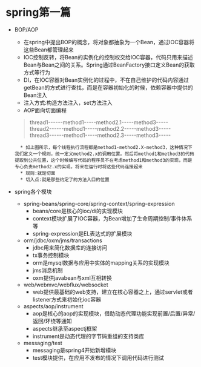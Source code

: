 # spring第一篇
* BOP/AOP
    * 在spring中提出BOP的概念，将对象都抽象为一个Bean，通过IOC容器将这些Bean都管理起来
    * IOC控制反转，将Bean的实例化的控制权交给IOC容器，代码只用来描述Bean与Bean之间的关系。Spring通过BeanFactory接口定义Bean的获取方式等行为
    * DI，在IOC容器对Bean实例化的过程中，不在自己维护的代码内容通过getBean的方式进行查找，而是在容器初始化的时候，依赖容器中提供的Bean注入
    * 注入方式:构造方法注入，set方法注入
    * AOP面向切面编程
    > thread1------method1-----method2.1-----method3-----  
    thread2------method1-----method2.2-----method3-----  
    thread3------method1-----method2.3-----method3-----  
      
        * 如上图所示，每个线程执行流程都是method1-method2.X-method3，这种情况下我们定义一个规则，统一定义method2.x的调用位置。然后将method1和method3的代码提取到公共位置，这个时候编写代码的程序员不在考虑method1和method3的实现，而是专心负责method2.x的实现，将来在运行时将这些代码连接起来
        * 规则:就是切面
        * 切入点:就是那些约定了的方法入口的位置        
* spring各个模块
    * spring-beans/spring-core/spring-context/spring-expression
        * beans/core是核心的ioc/di的实现模块
        * context模块扩展了IOC容器，为Bean增加了生命周期控制/事件体系等
        * spring-expression是EL表达式的扩展模块
    * orm/jdbc/oxm/jms/transactions
        * jdbc用来简化数据库的连接访问
        * tx事务控制模块
        * orm是mysql数据与应用中实体的mapping关系的实现模块
        * jms消息机制
        * oxm提供javabean与xml互相转换
    * web/webmvc/webflux/websocket
        * web提供最基础的web支持，建立在核心容器之上，通过servlet或者listener方式来初始化ioc容器
    * aspects/aop/instrument
        * aop是核心的aop的实现模块，借助动态代理功能实现前置/后置/异常/返回/环绕等通知
        * aspects继承至aspectj框架
        * instrument是动态代理的字节码重组的支持类库
    * messaging/test    
        * messaging是spring4开始新增模块
        * test模块提供，在应用不发布的情况下调用代码进行测试
        